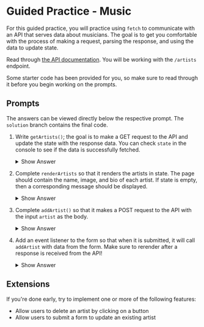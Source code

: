 # Guided Practice - Music

For this guided practice, you will practice using `fetch` to communicate with an API that serves data about musicians. The goal is to get you comfortable with the process of making a request, parsing the response, and using the data to update state.

Read through [the API documentation](https://fsa-crud-2aa9294fe819.herokuapp.com/api/). You will be working with the `/artists` endpoint.

Some starter code has been provided for you, so make sure to read through it before you begin working on the prompts.

## Prompts

The answers can be viewed directly below the respective prompt. The `solution` branch contains the final code.

1. Write `getArtists()`; the goal is to make a GET request to the API and update the state with the response data. You can check `state` in the console to see if the data is successfully fetched.

   <details>
   <summary>Show Answer</summary>

   ```js
   async function getArtists() {
     try {
       const response = await fetch(API_URL);
       const json = await response.json();
       state.artists = json.data;
     } catch (error) {
       console.error(error);
     }
   }
   ```

   </details>

2. Complete `renderArtists` so that it renders the artists in state. The page should contain the name, image, and bio of each artist. If state is empty, then a corresponding message should be displayed.

    <details>
    <summary>Show Answer</summary>

   ```js
   function renderArtists() {
     const artistList = document.querySelector("#artists");

     if (!state.artists.length) {
       artistList.innerHTML = "<li>No artists.</li>";
       return;
     }

     const artistCards = state.artists.map((artist) => {
       const card = document.createElement("li");
       card.innerHTML = `
        <h2>${artist.name}</h2>
        <img src="${artist.imageUrl}" alt="${artist.name}" />
        <p>${artist.description}</p>
      `;
       return card;
     });

     artistList.replaceChildren(...artistCards);
   }
   ```

    </details>

3. Complete `addArtist()` so that it makes a POST request to the API with the input `artist` as the body.

   <details>
   <summary>Show Answer</summary>

   ```js
   async function addArtist(artist) {
     try {
       const response = await fetch(API_URL, {
         method: "POST",
         headers: { "Content-Type": "application/json" },
         body: JSON.stringify(artist),
       });
       const json = await response.json();

       if (json.error) {
         throw new Error(json.error.message);
       }
     } catch (error) {
       console.error(error);
     }
   }
   ```

   </details>

4. Add an event listener to the form so that when it is submitted, it will call `addArtist` with data from the form. Make sure to rerender after a response is received from the API!

   <details>
   <summary>Show Answer</summary>

   ```js
   const form = document.querySelector("form");
   form.addEventListener("submit", async (event) => {
     event.preventDefault();

     const artist = {
       name: form.artistName.value,
       description: form.description.value,
       imageUrl: form.imageUrl.value,
     };

     await addArtist(artist);
     render();
   });
   ```

   </details>

## Extensions

If you're done early, try to implement one or more of the following features:

- Allow users to delete an artist by clicking on a button
- Allow users to submit a form to update an existing artist
